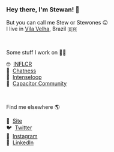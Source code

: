 ### Hey there, I'm Stewan! 👋

But you can call me Stew or Stewones 😛 <br />
I live in [Vila Velha](https://www.google.com/search?q=vila+velha+brazil&source=lnms&tbm=isch&sa=X&ved=2ahUKEwjS89G8r7b6AhUpO7kGHV6iAm0Q_AUoAnoECAIQBA&biw=1371&bih=1035&dpr=1), Brazil 🇧🇷

&nbsp;

Some stuff I work on 👨‍💻

🤓 &nbsp;[INFLCR](https://inflcr.com) <br />
💬 &nbsp;[Chatness](https://chatness.app) <br />
🚀 &nbsp;[Intenseloop](https://intenseloop.com) <br />
📱 &nbsp;[Capacitor Community](https://github.com/capacitor-community) <br />

&nbsp;

Find me elsewhere 🌎

🚀 &nbsp;[Site](https://stewan.io)<br />
🐦 &nbsp;[Twitter](https://twitter.com/stewones)<br />
📸 &nbsp;[Instagram](https://www.instagram.com/stewansilva)<br />
👔 &nbsp;[LinkedIn](https://www.linkedin.com/in/stewones)
